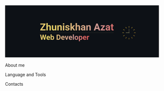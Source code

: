 [![Header](https://github.com/zhuniskhan/zhuniskhan/blob/main/assets/header.png)](https://www.linkedin.com/in/azat-zhuniskhan-8b4751237/)

About me

Language and Tools

Contacts
